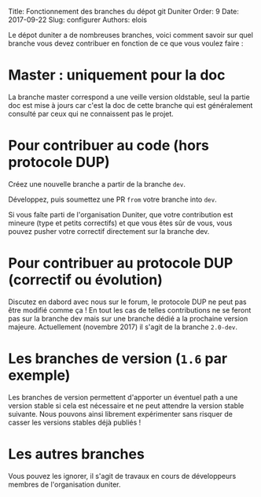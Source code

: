 Title: Fonctionnement des branches du dépot git Duniter
Order: 9
Date: 2017-09-22
Slug: configurer
Authors: elois

Le dépot duniter a de nombreuses branches, voici comment savoir sur quel branche vous devez contribuer en fonction de ce que vous voulez faire :

# Master : uniquement pour la doc

La branche master correspond a une veille version oldstable, seul la partie doc est mise à jours car c'est la doc de cette branche qui est généralement consulté par ceux qui ne connaissent pas le projet.

# Pour contribuer au code (hors protocole DUP)

Créez une nouvelle branche a partir de la branche `dev`.

Développez, puis soumettez une PR `from` votre branche into `dev`.

Si vous faîte parti de l'organisation Duniter, que votre contribution est mineure (type et petits correctifs) et que vous êtes sûr de vous, vous pouvez pusher votre correctif directement sur la branche dev.

# Pour contribuer au protocole DUP (correctif ou évolution)

Discutez en dabord avec nous sur le forum, le protocole DUP ne peut pas être modifié comme ça !
En tout les cas de telles contributions ne se feront pas sur la branche dev mais sur une branche dédié a la prochaine version majeure. Actuellement (novembre 2017) il s'agit de la branche `2.0-dev`.

# Les branches de version (`1.6` par exemple)

Les branches de version permettent d'apporter un éventuel path a une version stable si cela est nécessaire et ne peut attendre la version stable suivante. Nous pouvons ainsi librement expérimenter sans risquer de casser les versions stables déjà publiés !

# Les autres branches

Vous pouvez les ignorer, il s'agit de travaux en cours de développeurs membres de l'organisation duniter.